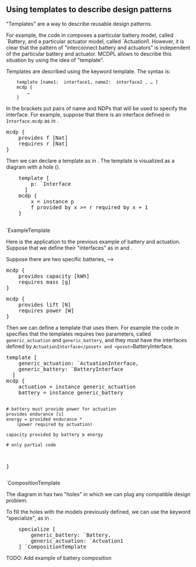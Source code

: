 ## Using templates to describe design patterns

"Templates" are a way to describe reusable design patterns.

<!-- XXX: we should not use <poset> below, but it works to get the color -->
For example, the code in [](#code:composition) composes a particular battery
model, called <poset>&#96;Battery</poset>, and a particular actuator model, called
<poset>&#96;Actuation1</poset>. However, it is clear that the pattern of
"interconnect battery and actuators" is independent of the particular battery
and actuator. MCDPL allows to describe this situation by using the idea of
"template".

Templates are described using the keyword <k>template</k>.
The syntax is:

<pre><code>    <k>template</k> [<span>name1</span><k>:</k> <span> interface1</span>, <span>name2</span><k>:</k> <span> interface2 </span>, … ]
    <k>mcdp</k> <k>{</k>
        …
    <k>}</k>
</code></pre>

In the brackets put pairs of name and NDPs that will be used to specify the
interface. For example, suppose that there is an interface defined in
<code>Interface.mcdp</code> as in [](#code:Interface).

<pre class="mcdp" id='Interface' label='Interface.mcdp'
    figure-id="code:Interface">
mcdp {
    provides f [Nat]
    requires r [Nat]
}
</pre>

Then we can declare a template as in [](#code:ExampleTemplate). The template is
visualized as a diagram with a hole ([](#fig:ExampleTemplate)).

<col2>
    <pre class="mcdp_template" id='ExampleTemplate' label='ExampleTemplate.mcdp_template'
        figure-id="code:ExampleTemplate">
    template [
        p: `Interface
      ]
    mcdp {
        x = instance p
        f provided by x &gt;= r required by x + 1
    }
    </pre>
    <render class="template_children_summarized_TB" figure-id="fig:ExampleTemplate">
        `ExampleTemplate
    </render>
</col2>

Here is the application to the previous example of battery
and actuation. Suppose that we define their "interfaces"
as in [](#code:BatteryInterface) and [](#code:ActuationInterface).
<!--
Later, we can instance it as follows.
<!--
provided f &lt;= 10
required r &gt;= 15 -->

Suppose  there are two specific batteries, -->




<col2>
<pre class='mcdp' id='BatteryInterface' label='BatteryInterface.mcdp'
    figure-id="code:BatteryInterface">
mcdp {
    provides capacity [kWh]
    requires mass [g]
}
</pre>
<pre class='mcdp' id='ActuationInterface' label='ActuationInterface.mcdp'
    figure-id="code:ActuationInterface">
mcdp {
    provides lift [N]
    requires power [W]
}
</pre>
</col2>

Then we can define a template that uses them. For example the code in
[](#code:CompositionTemplate) specifies that the templates requires two
parameters, called <code>generic_actuation</code> and
<code>generic_battery</code>, and they must have the interfaces defined by
<poset>`ActuationInterface</poset> and <poset>`BatteryInterface</poset>.

<col2>
<pre class="mcdp_template" id='CompositionTemplate'
    label='CompositionTemplate.mcdp'
    figure-id="code:CompositionTemplate">
template [
    generic_actuation: `ActuationInterface,
    generic_battery: `BatteryInterface
  ]
mcdp {
    actuation = instance generic_actuation
    battery = instance generic_battery

    # battery must provide power for actuation
    provides endurance [s]
    energy = provided endurance *
        (power required by actuation)

    capacity provided by battery ≽ energy

    # only partial code
}
</pre>
<!-- # actuation must carry payload + battery
provides payload [g]
gravity = 9.81 m/s^2
total_mass = (mass required by battery
                     + provided payload)

weight = total_mass * gravity
lift provided by actuation ≽ weight

# minimize total mass
requires mass [g]
required mass ≽ total_mass -->


<!-- style='max-height: 30em'> -->
<render class="template_children_summarized_TB"
        figure-id="fig:CompositionTemplate">
    `CompositionTemplate
</render>
</col2>

The diagram in [](#fig:CompositionTemplate) has two "holes" in which we can plug
any compatible design problem.

To fill the holes with the models previously defined, we can use the keyword
<q><k>specialize</k></q>, as in [](#code:specialize).

<pre class='mcdp'
     figure-id="code:specialize">
    specialize [
        generic_battery: `Battery,
        generic_actuation: `Actuation1
    ] `CompositionTemplate
</pre>


TODO: Add example of battery composition
